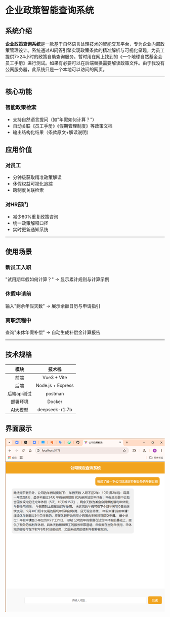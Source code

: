 # 企业政策智能查询系统

## 系统介绍
**企业政策查询系统**是一款基于自然语言处理技术的智能交互平台，专为企业内部政策管理设计。系统通过AI问答引擎实现政策条款的精准解析与可视化呈现，为员工提供7×24小时的政策自助查询服务。暂时用在网上找到的《一个地球自然基金会员工手册》进行测试。如果有必要可以在后端替换需要解读政策文件。由于我没有公网服务器，此系统只是一个本地可以访问的网页。

---

## 核心功能

### 智能政策检索
- 支持自然语言提问（如"年假如何计算？"）
- 自动关联《员工手册》《假期管理制度》等政策文档
- 输出结构化结果（条款原文+解读说明）

## 应用价值

### 对员工

- 分钟级获取精准政策解读
- 休假权益可视化追踪
- 跨制度关联检索

### 对HR部门

- 减少80%重复政策咨询
- 统一政策解释口径
- 实时更新通知系统

------

## 使用场景

### 新员工入职

"试用期年假如何计算？" → 显示累计规则与计算示例

### 休假申请前

输入"剩余年假天数" → 展示余额日历与申请指引

### 离职流程中

查询"未休年假补偿" → 自动生成补偿金计算报告

------

## 技术规格

|    模块     |      技术栈       |
| :---------: | :---------------: |
|    前端     |    Vue3 + Vite    |
|    后端     | Node.js + Express |
| 后端api测试 |      postman      |
|  部署环境   |      Docker       |
|  AI大模型   |  deepseek-r1:7b   |

## 界面展示

![alt text](image.png)